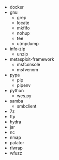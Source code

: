 - docker
- gnu
  - grep
  - locate
  - mkfifo
  - nohup
  - tee
  - utmpdump
- info-zip
  - unzip
- metasploit-framework
  - msfconsole
  - msfvenom
- pypa
    - pip
    - pipenv
- python
  - wes.py
- samba
  - smbclient
- 7z
- ftp
- hydra
- jar
- nc
- nmap
- patator
- rlwrap
- wfuzz
